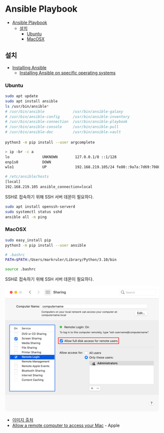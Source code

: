 # Ansible Playbook

- [Ansible Playbook](#ansible-playbook)
  - [설치](#설치)
    - [Ubuntu](#ubuntu)
    - [MacOSX](#macosx)

## 설치

- [Installing Ansible](https://docs.ansible.com/ansible/6/installation_guide/intro_installation.html)
  - [Installing Ansible on specific operating systems](https://docs.ansible.com/ansible/6/installation_guide/installation_distros.html)

### Ubuntu

```sh
sudo apt update
sudo apt install ansible
ls /usr/bin/ansible*
# /usr/bin/ansible             /usr/bin/ansible-galaxy
# /usr/bin/ansible-config      /usr/bin/ansible-inventory
# /usr/bin/ansible-connection  /usr/bin/ansible-playbook
# /usr/bin/ansible-console     /usr/bin/ansible-pull
# /usr/bin/ansible-doc         /usr/bin/ansible-vault

python3 -m pip install --user argcomplete
```

```sh
> ip -br -c a
lo               UNKNOWN        127.0.0.1/8 ::1/128
enp1s0           DOWN
wlo1             UP             192.168.219.105/24 fe80::9a7a:7d69:7088:3522/64
```

```sh
# /etc/ansible/hosts
[local]
192.168.219.105 ansible_connection=local
```

SSH로 접속하기 위해 SSH 서버 데몬이 필요하다.

```sh
sudo apt install openssh-serverd
sudo systemctl status sshd
ansible all -m ping
```

### MacOSX

```sh
sudo easy_install pip
python3 -m pip install --user ansible
```

```sh
# .bashrc
PATH=$PATH:/Users/markruler/Library/Python/3.10/bin
```

```sh
source .bashrc
```

SSH로 접속하기 위해 SSH 서버 데몬이 필요하다.

![MacOS SSHD](images/macos-sshd.png)

- [이미지 출처](https://derflounder.wordpress.com/2021/09/29/enabling-full-disk-access-for-ssh-on-macos-big-sur-using-a-management-profile/)
- [Allow a remote computer to access your Mac](https://support.apple.com/guide/mac-help/allow-a-remote-computer-to-access-your-mac-mchlp1066/mac) - Apple
